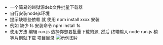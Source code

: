- 一个简易的越狱源deb文件批量下载器
- 自行安装nodejs环境
- 提示缺哪些依赖 就 使用 npm install  xxxx 安装
- 例如 缺少 fs  安装命令 npm install fs
- 使用方法 编辑 run.js 选择你想要批量下载的源, 然后 终端输入 node run.js 稍等片刻就下载
项目目录
![示例图片](https://s21.ax1x.com/2024/05/16/pkn0XPs.png)
